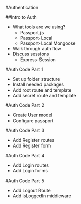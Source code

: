 #Authentication

##Intro to Auth
* What tools are we using?
    * Passport.js
    * Passport-Local
    * Passport-Local Mongoose
* Walk through auth flow
* Discuss sessions
    * Express-Session

#Auth Code Part 1
* Set up folder structure
* Install needed packages
* Add root route and template
* Add secret route and template

#Auth Code Part 2
* Create User model
* Configure passport

#Auth Code Part 3
* Add Register routes
* Add Register form

#Auth Code Part 4
* Add Login routes
* Add Login forms

#Auth Code Part 5
* Add Logout Route
* Add isLoggedIn middleware